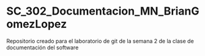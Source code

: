 # SC_302_Documentacion_MN_BrianGomezLopez
Repositorio creado para el laboratorio de git de la semana 2 de la clase de documentación del software
